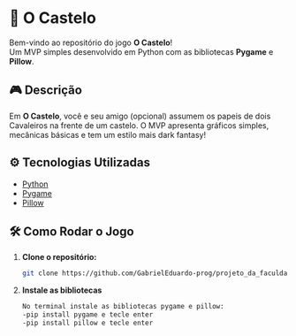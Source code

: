 # 🏰 O Castelo

Bem-vindo ao repositório do jogo **O Castelo**!  
Um MVP simples desenvolvido em Python com as bibliotecas **Pygame** e **Pillow**.

## 🎮 Descrição

Em **O Castelo**, você e seu amigo (opcional) assumem os papeis de dois Cavaleiros na frente de um castelo. O MVP apresenta gráficos simples, mecânicas básicas e tem um estilo mais dark fantasy!


## ⚙️ Tecnologias Utilizadas

- [Python](https://www.python.org/)
- [Pygame](https://www.pygame.org/)
- [Pillow](https://pillow.readthedocs.io/en/stable/)

## 🛠️ Como Rodar o Jogo

1. **Clone o repositório:**
   ```bash
   git clone https://github.com/GabrielEduardo-prog/projeto_da_faculdade
2. **Instale as bibliotecas**
   ```bash
   No terminal instale as bibliotecas pygame e pillow:
   -pip install pygame e tecle enter
   -pip install pillow e tecle enter